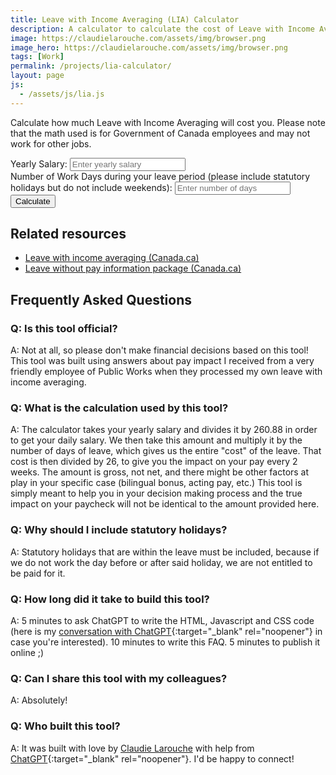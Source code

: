 ```yaml
---
title: Leave with Income Averaging (LIA) Calculator
description: A calculator to calculate the cost of Leave with Income Averaging (LIA)
image: https://claudielarouche.com/assets/img/browser.png
image_hero: https://claudielarouche.com/assets/img/browser.png
tags: [Work]
permalink: /projects/lia-calculator/
layout: page
js:
  - /assets/js/lia.js
---
```


Calculate how much Leave with Income Averaging will cost you. Please note that the math used is for Government of Canada employees and may not work for other jobs. 

<form>
<div class="form-group">
<label for="salary">Yearly Salary:</label>
<input type="number" class="form-control" id="salary" placeholder="Enter yearly salary">
</div>
<div class="form-group">
<label for="days">Number of Work Days during your leave period (please include statutory holidays but do not include weekends):</label>
<input type="number" class="form-control" id="days" placeholder="Enter number of days">
</div>
<button type="button" class="btn btn-primary" onclick="calculate()">Calculate</button>
</form>
<div class="alert alert-info mt-3" role="alert" id="result"></div>

## Related resources

- [Leave with income averaging (Canada.ca)](https://www.canada.ca/en/public-services-procurement/services/pay-pension/pay-administration/access-update-pay-details/pay-changes-in-your-life/taking-leave/leave-with-income-averaging.html)
- [Leave without pay information package (Canada.ca)](https://www.tpsgc-pwgsc.gc.ca/remuneration-compensation/services-pension-services/pension/info/ticnp-lwpip-eng.html#no9)

## Frequently Asked Questions

### Q: Is this tool official?

A: Not at all, so please don't make financial decisions based on this tool! This tool was built using answers about pay impact I received from a very friendly employee of Public Works when they processed my own leave with income averaging.

### Q: What is the calculation used by this tool?

A: The calculator takes your yearly salary and divides it by 260.88 in order to get your daily salary. We then take this amount and multiply it by the number of days of leave, which gives us the entire "cost" of the leave. That cost is then divided by 26, to give you the impact on your pay every 2 weeks. The amount is gross, not net, and there might be other factors at play in your specific case (bilingual bonus, acting pay, etc.) This tool is simply meant to help you in your decision making process and the true impact on your paycheck will not be identical to the amount provided here.

### Q: Why should I include statutory holidays?

A: Statutory holidays that are within the leave must be included, because if we do not work the day before or after said holiday, we are not entitled to be paid for it.

### Q: How long did it take to build this tool?

A: 5 minutes to ask ChatGPT to write the HTML, Javascript and CSS code (here is my [conversation with ChatGPT](https://docs.google.com/document/d/1sz9yac5InRktp9m2QwTKSSW51gREkNAgNHQT4FeMteQ/edit?tab=t.0){:target="_blank" rel="noopener"} in case you're interested). 10 minutes to write this FAQ. 5 minutes to publish it online ;)

### Q: Can I share this tool with my colleagues?

A: Absolutely!

### Q: Who built this tool?

A: It was built with love by [Claudie Larouche](https://claudielarouche.com) with help from [ChatGPT](https://chat.openai.com/){:target="_blank" rel="noopener"}. I'd be happy to connect!